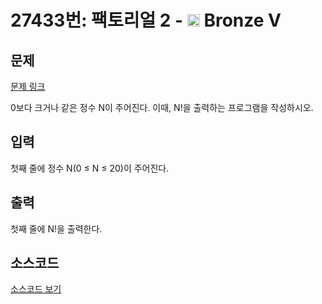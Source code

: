 # 27433번: 팩토리얼 2 - <img src="https://static.solved.ac/tier_small/1.svg" style="height:20px" /> Bronze V

<!-- performance -->

<!-- 문제 제출 후 깃허브에 푸시를 했을 때 제출한 코드의 성능이 입력될 공간입니다.-->

<!-- end -->

## 문제

[문제 링크](https://boj.kr/27433)

<p>0보다 크거나 같은 정수 N이 주어진다. 이때, N!을 출력하는 프로그램을 작성하시오.</p>

## 입력

<p>첫째 줄에 정수 N(0 ≤ N ≤ 20)이 주어진다.</p>

## 출력

<p>첫째 줄에 N!을 출력한다.</p>

## 소스코드

[소스코드 보기](팩토리얼%202.js)
